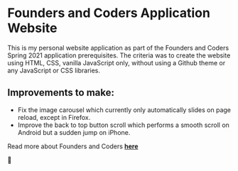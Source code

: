 # Founders and Coders Application Website 

This is my personal website application as part of the Founders and Coders Spring 2021 application prerequisites.
The criteria was to create the website using HTML, CSS, vanilla JavaScript only, without using a Github theme or any JavaScript or CSS libraries.

## Improvements to make:

- Fix the image carousel which currently only automatically slides on page reload, except in Firefox.
- Improve the back to top button scroll which performs a smooth scroll on Android but a sudden jump on iPhone. 

Read more about Founders and Coders **[here](https://www.foundersandcoders.com/)**
 
🧡

